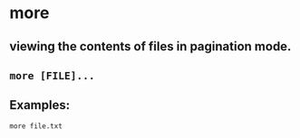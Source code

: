 # more

viewing the contents of files in pagination mode.
---

` more [FILE]... `
---

## Examples:
` more file.txt `

